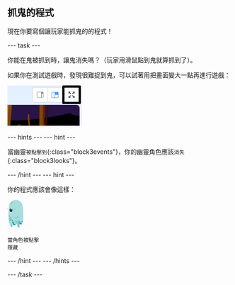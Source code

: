 ## 抓鬼的程式

現在你要寫個讓玩家能抓鬼的的程式！

--- task ---

你能在鬼被抓到時，讓鬼消失嗎？（玩家用滑鼠點到鬼就算抓到了）。

如果你在測試遊戲時，發現很難捉到鬼，可以試著用把畫面變大一點再進行遊戲：

![截圖](images/ghost-fullscreen-annotated.png)

--- hints --- --- hint ---

當幽靈`被點擊到`{:class="block3events"}，你的幽靈角色應該`消失`{:class="block3looks"}。

--- /hint --- --- hint ---

你的程式應該會像這樣：

![幽靈角色](images/ghost-sprite.png)

```blocks3
當角色被點擊
隱藏
```

--- /hint --- --- /hints ---

--- /task ---
